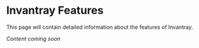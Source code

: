 # Invantray Features

This page will contain detailed information about the features of Invantray.

*Content coming soon*
